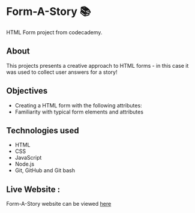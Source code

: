 # Form-A-Story :books:

 HTML Form project from codecademy.

## About

This projects presents a creative approach to HTML forms - in this case it was used to collect user answers for a story!

## Objectives
* Creating a HTML form with the following attributes:
* Familiarity with typical form elements and attributes

## Technologies used
* HTML
* CSS
* JavaScript
* Node.js
* Git, GitHub and Git bash

## Live Website :

Form-A-Story website can be viewed [here](https://bea-pan.github.io/Form-A-Story/)
